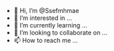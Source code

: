 - 👋 Hi, I’m @Ssefmhmae
- 👀 I’m interested in ...
- 🌱 I’m currently learning ...
- 💞️ I’m looking to collaborate on ...
- 📫 How to reach me ...

<!---
Ssefmhmae/Ssefmhmae is a ✨ special ✨ repository because its `README.md` (this file) appears on your GitHub profile.
You can click the Preview link to take a look at your changes.
--->

